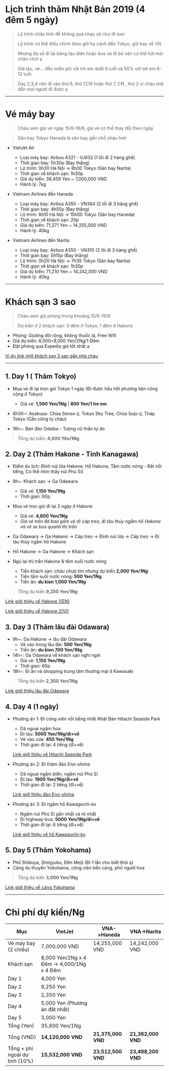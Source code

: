 # Lịch trình thăm Nhật Bản 2019 (4 đêm 5 ngày)
> Lộ trình cháu tính để không quá chạy xô như đi tuor

> Lộ trình có thể điều chỉnh theo giờ hạ cánh đến Tokyo, giờ bay về VN

> Nhưng đa số đi lại bằng tàu điện hoặc bus và đi bộ nên có thể hơi mỏi chân chút ạ

> Giá tàu, vé... đều miễn phí với trẻ em dưới 6 tuổi và 50% với trẻ em 6-12 tuổi

> Day 2,3,4 nên đi vào thứ 6, thứ 7,CN hoặc thứ 7, CN , thứ 2 vì cháu mới dẫn mọi người đi được ạ

___
# Vé máy bay
> Cháu xem giá vé ngày 15/6-19/6, giá vé có thể thay đổi theo ngày

> Sân bay Tokyo Haneda là sân bay gần chỗ cháu hơn

* VietJet Air
  * Loại máy bay: Airbus A321 - VJ932 (1 lối đi 2 hàng ghế)
  * Thời gian bay: 5h30p (Bay thẳng)
  * Lộ trình: 0h30 Hà Nội -> 8h00 Tokyo (Sân bay Narita)
  * Thời gian về khách sạn: 1h30p
  * Giá dự kiến: 39,459 Yen ~ 7,000,000 VND
  * Hành lý: 7kg
  
* Vietnam Airlines đến Haneda
  * Loại máy bay: Airbus A350 - VN384 (2 lối đi 3 hàng ghế)
  * Thời gian bay: 4h55p (Bay thẳng)
  * Lộ trình: 8h10 Hà Nội -> 15h05 Tokyo (Sân bay Haneda)
  * Thời gian về khách sạn: 20p
  * Giá dự kiến: 71,271 Yen ~ 14,255,000 VND
  * Hành lý: 40kg

* Vietnam Airlines đến Narita
  * Loại máy bay: Airbus A350 - VN310 (2 lối đi 3 hàng ghế)
  * Thời gian bay: 5h15p (Bay thẳng)
  * Lộ trình: 0h20 Hà Nội -> 7h35 Tokyo (Sân bay Narita)
  * Thời gian về khách sạn: 1h30p
  * Giá dự kiến: 71,210 Yen ~ 14,242,000 VND
  * Hành lý: 40kg
___
# Khách sạn 3 sao
> Cháu xem giá phòng trong khoảng 15/6-19/6

> Dự kiến ở 2 khách sạn: 3 đêm ở Tokyo, 1 đêm ở Hakone

  * Phòng: Giường đôi rộng, không thuốc lá, Free Wifi
  * Giá dự kiến: 6,000~8,000 Yen/2Ng/1 Đêm
  * Đặt phòng qua Expedia giá tốt nhất ạ

  [Ví dụ link một khách sạn 3 sao gần nhà cháu](https://www.expedia.co.jp/en/Tokyo-Hotels-Hotel-Vista-Kamata-Tokyo.h3047507.Hotel-Information?chkin=2019%2F6%2F15&chkout=2019%2F6%2F19&rm1=a2&hwrqCacheKey=9f8cb804-92b3-42fe-835f-792b4fc9dc9aHWRQ1557315760576&cancellable=false&regionId=3593&vip=false&c=f1ef16ab-2ae9-4abb-b650-e272a922f853&mctc=10&exp_dp=6798&exp_ts=1557283364093&exp_curr=JPY&swpToggleOn=false&exp_pg=HSR)
___

## 1. Day 1 ( Thăm Tokyo)
* Mua vé đi lại trọn gói Tokyo 1 ngày (Đi được hầu hết phương tiện công cộng ở Tokyo)
  * Giá vé: **1,590 Yen/1Ng** | **800 Yen/1 tre em**

* 8h30~: Asakusa- Chùa Senso-ji, Tokyo Sky Tree, Chùa Sojo-ji, Tháp Tokyo (Gần công ty cháu)
* 16h~: Bán đảo Odaiba - Tượng nữ thần tự do

> Tổng dự kiến: **4,000 Yên/1Ng**

## 2. Day 2 (Thăm Hakone - Tỉnh Kanagawa) 
* Điểm du lịch: Đỉnh núi lửa Hakone, Hồ Hakone, Tắm nước nóng - Rất nổi tiếng, Có thể nhìn thấy núi Phú Sĩ)
* 9h~: Khách sạn -> Ga Odawara
  * Giá vé: **1,150 Yen/1Ng**
  * Thời gian: 60p
* Mua vé trọn gói đi lại 2 ngày ở Hakone
  * Giá vé: **4,600 Yen/1Ng**
  * *Giá vé trên đã bao gồm vé đi cáp treo, đi tàu thủy ngắm hồ Hakone và vé xe bus quanh thị trấn*

* Ga Odawara -> Ga Hakeno -> Cáp treo -> Đỉnh núi lửa -> Cáp treo -> Đi tàu thủy ngắm hồ Hakone
* Hồ Hakone -> Ga Hakone -> Khách sạn
* Ngủ lại thị trấn Hakone & tắm suối nước nóng
  * Tiền khách sạn: *cháu chưa tìm nhưng dự kiến **2,000 Yen/1Ng***
  * Tiền tắm suối nước nóng: **500 Yen/1Ng**
  * Tiền ăn: **du kien 1,000 Yen/1Ng**

> Tổng dự kiến **9,250 Yen/1Ng**

  [Link giới thiệu về Hakone 1(EN)](https://www.hakonenavi.jp/international/en/)

  [Link giới thiệu về Hakone 2(VI)](https://www.japanhoppers.com/vi/kanto/hakone/)

## 3. Day 3 (Thăm lâu đài Odawara)
* 9h~: Ga Hakone -> lâu đài Odawara
  * Vé vào trong lâu đài: **500 Yen/1Ng**
  * Tiền ăn: **du kien 700 Yen/1Ng**
* 14h~: Ga Odawara về khách sạn nghỉ ngơi
  * Giá vé: **1,150 Yen/1Ng**
  * Thời gian: 60p
* 18h~: Đi ăn và shopping trung tâm thương mại ở Kawasaki

> Tổng dự kiến **2,350 Yen/1Ng**

  [Link giới thiệu lâu đài Odawara](https://odawaracastle.com/)

## 4. Day 4 (1 ngày)
* Phương án 1: Đi công viên nổi tiếng nhất Nhật Bản Hitachi Seaside Park
  * Dã ngoại ngắm hoa
  * Đi tàu: **5000 Yen/1Ng/đi+về**
  * Vé vào cửa: **450 Yen/1Ng**
  * Thời gian đi lại: 4 tiếng (đi+về)

  [Link giới thiệu về Hitachi Seaside Park](https://hitachikaihin.jp/vi.html)

* Phương án 2: Đi thăm đảo Eno-shima
  * Dã ngọai ngắm biển, ngắm núi Phú Sĩ
  * Đi tàu: **1900 Yen/1Ng/đi+về**
  * Thời gian đi lại: 2 tiếng (đi+về)

  [Link giới thiệu đảo Eno-shima](https://www.japan-guide.com/e/e3117.html)

* Phương án 3: Đi ngắm hồ Kawaguchi-ko
  * Ngắm núi Phú Sĩ gần nhất và rõ nhất
  * Đi highway-bus: **5000 Yen/1Ng/đi+về**
  * Thời gian đi lại: 6 tiếng (đi+về)

  [Link giới thiệu về hồ Kawaguchi-ko](https://www.japan-guide.com/e/e6906.html)

## 5. Day 5 (Thăm Yokohama)
* Phố Shibuya, Shinjyuku, Đền Meiji (Đi 1 lần cho biết thôi ạ)
* Cảng du thuyền Yokohama, công viên bến cảng, phố người hoa

> Tổng dự kiến **3,000 Yen/1Ng**

[Link giới thiệu về cảng Yokohama](https://locobee.com/mag/vi/2017/10/23/ghe-tham-cang-bien-yokohama-noi-tieng-o-kanagawa/)

___
# Chi phí dự kiến/Ng
Mục | VietJet | VNA->Haneda | VNA->Narita
------------ | ------------ | ------------- | -------------
Vé máy bay (2 chiều) | 7,000,000 VND | 14,255,000 VND | 14,242,000 VND
Khách sạn | 8,000 Yen/2Ng x 4 Đêm -> 4,000/1Ng x 4 Đêm
Day 1 | 4,000 Yen
Day 2 | 9,250 Yen
Day 3 | 2,350 Yen
Day 4 | 5,000 Yen (Phương án đắt nhất)
Day 5 | 3,000 Yen
Tổng (Yen) | 35,600 Yen/1Ng
Tổng (VND) | **14,120,000 VND** | **21,375,000 VND** | **21,362,000 VND**
Tổng + phí ngoài dự tính (10%) | **15,532,000 VND** | **23,512,500 VND** | **23,498,200 VND**
